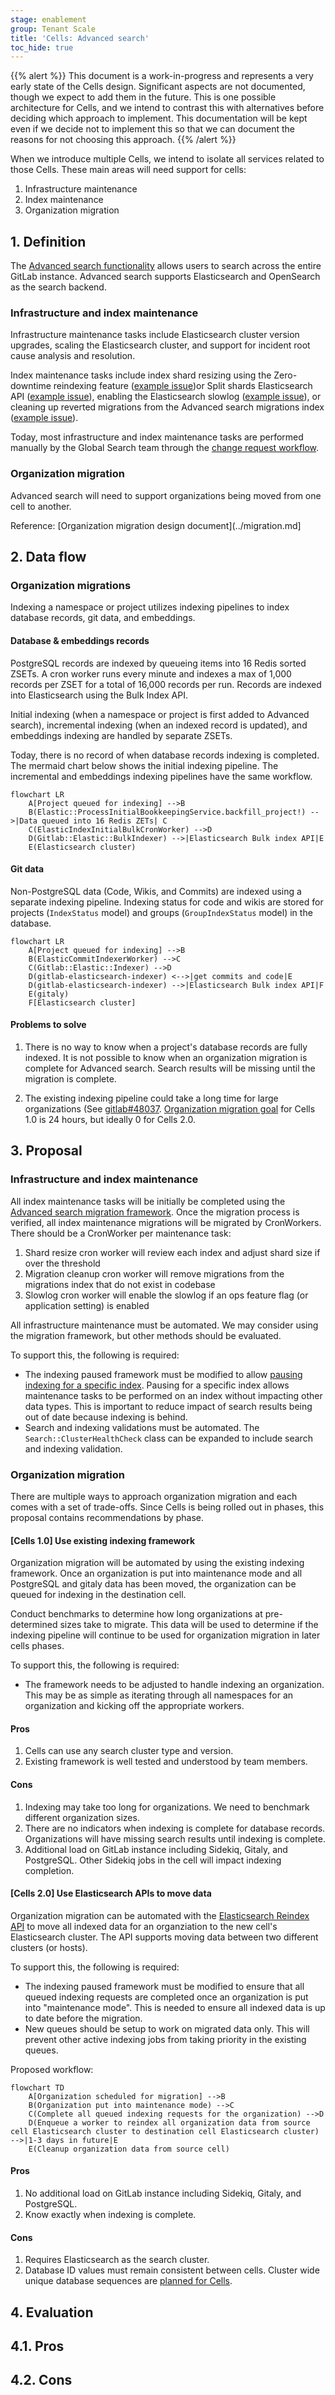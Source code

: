 ```yaml
---
stage: enablement
group: Tenant Scale
title: 'Cells: Advanced search'
toc_hide: true
---
```


{{% alert %}}
This document is a work-in-progress and represents a very early state of the
Cells design. Significant aspects are not documented, though we expect to add
them in the future. This is one possible architecture for Cells, and we intend to
contrast this with alternatives before deciding which approach to implement.
This documentation will be kept even if we decide not to implement this so that
we can document the reasons for not choosing this approach.
{{% /alert %}}

When we introduce multiple Cells, we intend to isolate all services related to those Cells. These main areas will need support for cells:

1. Infrastructure maintenance
2. Index maintenance 
3. Organization migration

## 1. Definition

The [Advanced search functionality](https://docs.gitlab.com/ee/user/search/advanced_search.html) allows users to search across the entire GitLab instance. Advanced search supports Elasticsearch and OpenSearch as the search backend.

### Infrastructure and index maintenance

Infrastructure maintenance tasks include Elasticsearch cluster version upgrades, scaling the Elasticsearch cluster, and support for incident root cause analysis and resolution. 

Index maintenance tasks include index shard resizing using the Zero-downtime reindexing feature ([example issue](https://gitlab.com/gitlab-com/gl-infra/production/-/issues/18158))or Split shards Elasticsearch API ([example issue](https://gitlab.com/gitlab-com/gl-infra/production/-/issues/18646)), enabling the Elasticsearch slowlog ([example issue](https://gitlab.com/gitlab-com/gl-infra/production/-/issues/18159)), or cleaning up reverted migrations from the Advanced search migrations index ([example issue](https://gitlab.com/gitlab-com/gl-infra/production/-/issues/16231)).

Today, most infrastructure and index maintenance tasks are performed manually by the Global Search team through the  [change request workflow](../../../../change-management.md/#change-request-workflows).

### Organization migration

Advanced search will need to support organizations being moved from one cell to another. 

Reference: [Organization migration design document](../migration.md]

## 2. Data flow

### Organization migrations

Indexing a namespace or project utilizes indexing pipelines to index database records, git data, and embeddings. 

#### Database & embeddings records

PostgreSQL records are indexed by queueing items into 16 Redis sorted ZSETs. A cron worker runs every minute and indexes a max of 1,000 records per ZSET for a total of 16,000 records per run. Records are indexed into Elasticsearch using the Bulk Index API. 

Initial indexing (when a namespace or project is first added to Advanced search), incremental indexing (when an indexed record is updated), and embeddings indexing are handled by separate ZSETs.

Today, there is no record of when database records indexing is completed. The mermaid chart below shows the initial indexing pipeline. The incremental and embeddings indexing pipelines have the same workflow.

```mermaid
flowchart LR
    A[Project queued for indexing] -->B
    B(Elastic::ProcessInitialBookkeepingService.backfill_project!) -->|Data queued into 16 Redis ZETs| C
    C(ElasticIndexInitialBulkCronWorker) -->D
    D(Gitlab::Elastic::BulkIndexer) -->|Elasticsearch Bulk index API|E
    E(Elasticsearch cluster)
```

#### Git data

 Non-PostgreSQL data (Code, Wikis, and Commits) are indexed using a separate indexing pipeline. Indexing status for code and wikis are stored for projects (`IndexStatus` model) and groups (`GroupIndexStatus` model) in the database.

```mermaid
flowchart LR
    A[Project queued for indexing] -->B
    B(ElasticCommitIndexerWorker) -->C
    C(Gitlab::Elastic::Indexer) -->D
    D(gitlab-elasticsearch-indexer) <-->|get commits and code|E
    D(gitlab-elasticsearch-indexer) -->|Elasticsearch Bulk index API|F
    E(gitaly)
    F[Elasticsearch cluster]
```

#### Problems to solve

1. There is no way to know when a project's database records are fully indexed. It is not possible to know when an organization migration is complete for Advanced search. Search results will be missing until the migration is complete.

1. The existing indexing pipeline could take a long time for large organizations (See [gitlab#48037](https://gitlab.com/gitlab-org/gitlab/-/issues/48037).  [Organization migration goal](../migration.md#goals) for Cells 1.0 is 24 hours, but ideally 0 for Cells 2.0.

## 3. Proposal

### Infrastructure and index maintenance

All index maintenance tasks will be initially be completed using the [Advanced search migration framework](https://docs.gitlab.com/ee/development/search/advanced_search_migration_styleguide.html). Once the migration process is verified, all index maintenance migrations will be migrated by CronWorkers. There should be a CronWorker per maintenance task:

1. Shard resize cron worker will review each index and adjust shard size if over the threshold
1. Migration cleanup cron worker will remove migrations from the migrations index that do not exist in codebase
1. Slowlog cron worker will enable the slowlog if an ops feature flag (or application setting) is enabled

All infrastructure maintenance must be automated. We may consider using the migration framework, but other methods should be evaluated. 

To support this, the following is required:

* The indexing paused framework must be modified to allow [pausing indexing for a specific index](https://gitlab.com/gitlab-org/gitlab/-/issues/381705). Pausing for a specific index allows maintenance tasks to be performed on an index without impacting other data types. This is important to reduce impact of search results being out of date because indexing is behind.
* Search and indexing validations must be automated. The `Search::ClusterHealthCheck` class can be expanded to include search and indexing validation.

### Organization migration

There are multiple ways to approach organization migration and each comes with a set of trade-offs. Since Cells is being rolled out in phases, this proposal contains recommendations by phase.

#### [Cells 1.0] Use existing indexing framework

Organization migration will be automated by using the existing indexing framework. Once an organization is put into maintenance mode and all PostgreSQL and gitaly data has been moved, the organization can be queued for indexing in the destination cell.

Conduct benchmarks to determine how long organizations at pre-determined sizes take to migrate. This data will be used to determine if the indexing pipeline will continue to be used for organization migration in later cells phases.

To support this, the following is required:

* The framework needs to be adjusted to handle indexing an organization. This may be as simple as iterating through all namespaces for an organization and kicking off the appropriate workers.

#### Pros

1. Cells can use any search cluster type and version.
1. Existing framework is well tested and understood by team members.

#### Cons

1. Indexing may take too long for organizations. We need to benchmark different organization sizes.
1. There are no indicators when indexing is complete for database records. Organizations will have missing search results until indexing is complete.
1. Additional load on GitLab instance including Sidekiq, Gitaly, and PostgreSQL. Other Sidekiq jobs in the cell will impact indexing completion.

#### [Cells 2.0] Use Elasticsearch APIs to move data

Organization migration can be automated with the [Elasticsearch Reindex API](https://www.elastic.co/guide/en/elasticsearch/reference/current/docs-reindex.html) to move all indexed data for an organziation to the new cell's Elasticsearch cluster. The API supports moving data between two different clusters (or hosts).

To support this, the following is required:

* The indexing paused framework must be modified to ensure that all queued indexing requests are completed once an organization is put into "maintenance mode". This is needed to ensure all indexed data is up to date before the migration.
* New queues should be setup to work on migrated data only. This will prevent other active indexing jobs from taking priority in the existing queues.

Proposed workflow:

```mermaid
flowchart TD
    A[Organization scheduled for migration] -->B
    B(Organization put into maintenance mode) -->C
    C(Complete all queued indexing requests for the organization) -->D
    D(Enqueue a worker to reindex all organization data from source cell Elasticsearch cluster to destination cell Elasticsearch cluster) -->|1-3 days in future|E
    E(Cleanup organization data from source cell)
```

#### Pros

1. No additional load on GitLab instance including Sidekiq, Gitaly, and PostgreSQL.
1. Know exactly when indexing is complete.

#### Cons

1. Requires Elasticsearch as the search cluster.
1. Database ID values must remain consistent between cells. Cluster wide unique database sequences are [planned for Cells](../decisions/008_database_sequences.md).


## 4. Evaluation

## 4.1. Pros

## 4.2. Cons
